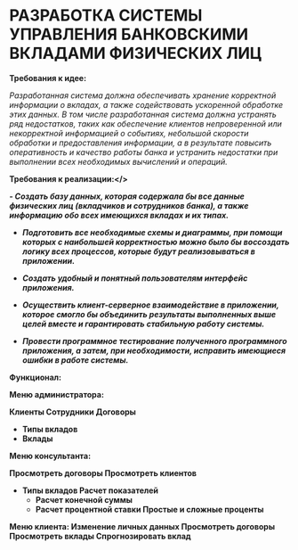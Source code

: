 # РАЗРАБОТКА СИСТЕМЫ УПРАВЛЕНИЯ БАНКОВСКИМИ ВКЛАДАМИ ФИЗИЧЕСКИХ ЛИЦ

<b>Требования к идее:</b>

<i>Разработанная система должна обеспечивать хранение корректной информации о вкладах, а также содействовать ускоренной обработке этих данных. В том числе разработанная система должна устранять ряд недостатков, таких как обеспечение клиентов непроверенной или некорректной информацией о событиях, небольшой скорости обработки и предоставления информации, а в результате повысить оперативность и качество работы банка и устранить недостатки при выполнении всех необходимых вычислений и операций.</i> 


<b>Требования к реализации:</> 

<i>- Создать базу данных, которая содержала бы все данные физических лиц (вкладчиков и сотрудников банка), а также информацию обо всех имеющихся вкладах и их типах. 

- Подготовить все необходимые схемы и диаграммы, при помощи которых с наибольшей корректностью можно было бы воссоздать логику всех процессов, которые будут реализовываться в приложении. 

- Создать удобный и понятный пользователям интерфейс приложения. 

- Осуществить клиент-серверное взаимодействие в приложении, которое смогло бы объединить результаты выполненных выше целей вместе и гарантировать стабильную работу системы. 

- Провести программное тестирование полученного программного приложения, а затем, при необходимости, исправить имеющиеся ошибки в работе системы. </i>

Функционал:

Меню администратора:

Клиенты
Сотрудники
Договоры
-  Типы вкладов
-  Вклады

Меню консультанта:

Просмотреть договоры 
Просмотреть клиентов
-   Типы вкладов
Расчет показателей
	- Расчет конечной суммы
	- Расчет процентной ставки
Простые и сложные проценты

Меню клиента:
Изменение личных данных
Просмотреть договоры 
Просмотреть вклады 
Спрогнозировать вклад
